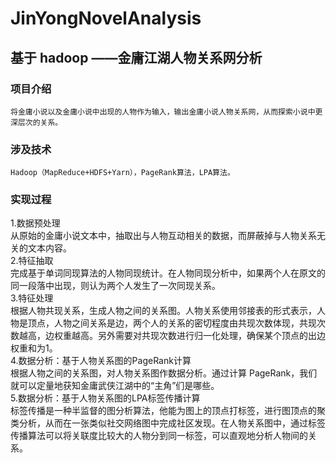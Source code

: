 # JinYongNovelAnalysis
## 基于 hadoop ——金庸江湖人物关系网分析  
### 项目介绍  
    将金庸小说以及金庸小说中出现的人物作为输入，输出金庸小说人物关系网，从而探索小说中更深层次的关系。  
### 涉及技术  
    Hadoop（MapReduce+HDFS+Yarn），PageRank算法，LPA算法。  
### 实现过程  
1.数据预处理  
  从原始的金庸小说文本中，抽取出与人物互动相关的数据，而屏蔽掉与人物关系无关的文本内容。  
2.特征抽取  
  完成基于单词同现算法的人物同现统计。在人物同现分析中，如果两个人在原文的同一段落中出现，则认为两个人发生了一次同现关系。  
3.特征处理  
  根据人物共现关系，生成人物之间的关系图。人物关系使用邻接表的形式表示，人物是顶点，人物之间关系是边，两个人的关系的密切程度由共现次数体现，共现次数越高，边权重越高。另外需要对共现次数进行归一化处理，确保某个顶点的出边权重和为1。  
4.数据分析：基于人物关系图的PageRank计算   
  根据人物之间的关系图，对人物关系图作数据分析。通过计算 PageRank，我们就可以定量地获知金庸武侠江湖中的“主角”们是哪些。  
5.数据分析：基于人物关系图的LPA标签传播计算  
  标签传播是一种半监督的图分析算法，他能为图上的顶点打标签，进行图顶点的聚类分析，从而在一张类似社交网络图中完成社区发现。在人物关系图中，通过标签传播算法可以将关联度比较大的人物分到同一标签，可以直观地分析人物间的关系。  
